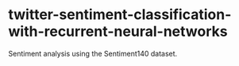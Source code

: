 # twitter-sentiment-classification-with-recurrent-neural-networks
Sentiment analysis using the Sentiment140 dataset.
